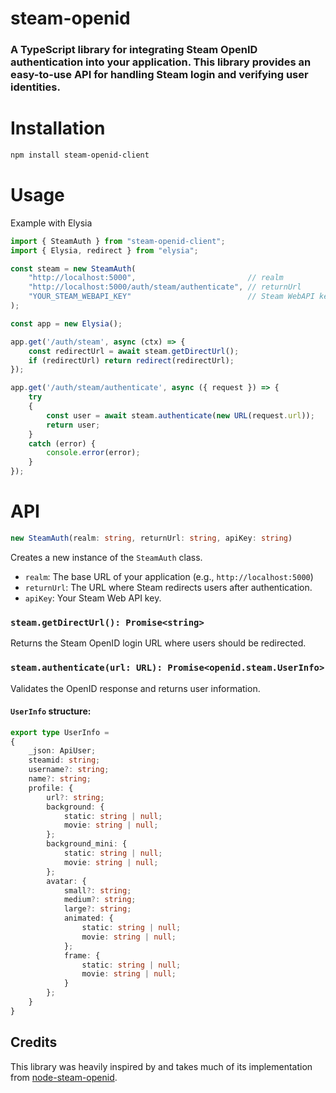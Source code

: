 # steam-openid

### A TypeScript library for integrating Steam OpenID authentication into your application. This library provides an easy-to-use API for handling Steam login and verifying user identities.

# Installation
```sh
npm install steam-openid-client
```

# Usage
Example with Elysia
```ts
import { SteamAuth } from "steam-openid-client";
import { Elysia, redirect } from "elysia";

const steam = new SteamAuth(
    "http://localhost:5000",                         // realm
    "http://localhost:5000/auth/steam/authenticate", // returnUrl
    "YOUR_STEAM_WEBAPI_KEY"                          // Steam WebAPI key
);

const app = new Elysia();

app.get('/auth/steam', async (ctx) => {
    const redirectUrl = await steam.getDirectUrl();
    if (redirectUrl) return redirect(redirectUrl);
});

app.get('/auth/steam/authenticate', async ({ request }) => {
    try 
    {
        const user = await steam.authenticate(new URL(request.url));
        return user;
    } 
    catch (error) {
        console.error(error);
    }
});
```

# API
```ts
new SteamAuth(realm: string, returnUrl: string, apiKey: string)
```

Creates a new instance of the `SteamAuth` class.

- `realm`: The base URL of your application (e.g., `http://localhost:5000`)
- `returnUrl`: The URL where Steam redirects users after authentication.
- `apiKey`: Your Steam Web API key.

### `steam.getDirectUrl(): Promise<string>`

Returns the Steam OpenID login URL where users should be redirected.

### `steam.authenticate(url: URL): Promise<openid.steam.UserInfo>`
Validates the OpenID response and returns user information.

#### `UserInfo` structure:
```ts
export type UserInfo =
{ 
    _json: ApiUser;
    steamid: string;
    username?: string;
    name?: string;
    profile: {
        url?: string;
        background: {
            static: string | null;
            movie: string | null;
        };
        background_mini: {
            static: string | null;
            movie: string | null;
        };
        avatar: {
            small?: string;
            medium?: string;
            large?: string;
            animated: {
                static: string | null;
                movie: string | null;
            };
            frame: {
                static: string | null;
                movie: string | null;
            }
        };
    } 
}
```

## Credits
This library was heavily inspired by and takes much of its implementation from [node-steam-openid](https://www.npmjs.com/package/node-steam-openid).